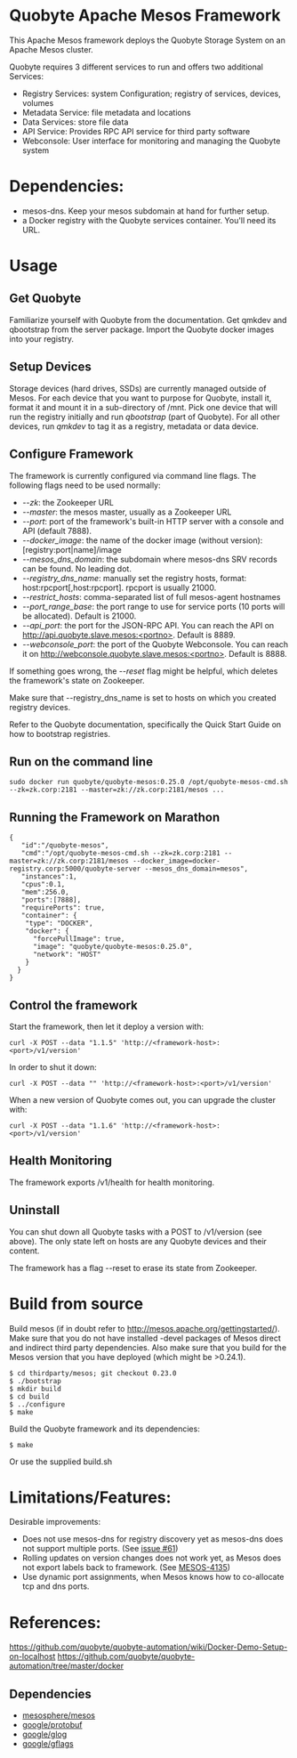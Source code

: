 Quobyte Apache Mesos Framework
==============================

This Apache Mesos framework deploys the Quobyte Storage System on an Apache Mesos cluster.

Quobyte requires 3 different services to run and offers two additional Services:

* Registry Services: system Configuration; registry of services, devices, volumes
* Metadata Service: file metadata and locations
* Data Services: store file data
* API Service: Provides RPC API service for third party software
* Webconsole: User interface for monitoring and managing the Quobyte system


Dependencies:
=============
* mesos-dns. Keep your mesos subdomain at hand for further setup.
* a Docker registry with the Quobyte services container. You'll need its URL.


Usage
======

Get Quobyte
-----------

Familiarize yourself with Quobyte from the documentation. Get qmkdev and qbootstrap from the server package. Import the Quobyte docker images into your registry.

Setup Devices
-------------

Storage devices (hard drives, SSDs) are currently managed outside of Mesos. 
For each device that you want to purpose for Quobyte, install it, format it and mount it in a sub-directory of /mnt. 
Pick one device that will run the registry initially and run *qbootstrap* (part of Quobyte).
For all other devices, run *qmkdev* to tag it as a registry, metadata or data device.

Configure Framework
-------------------

The framework is currently configured via command line flags. The following flags need to be used normally:
* *--zk*: the Zookeeper URL
* *--master*: the mesos master, usually as a Zookeeper URL
* *--port*: port of the framework's built-in HTTP server with a console and API (default 7888).
* *--docker_image*: the name of the docker image (without version): [registry:port|name]/image
* *--mesos_dns_domain*: the subdomain where mesos-dns SRV records can be found. No leading dot.
* *--registry_dns_name*: manually set the registry hosts, format: host:rpcport[,host:rpcport]. rpcport is usually 21000.
* *--restrict_hosts*: comma-separated list of full mesos-agent hostnames
* *--port_range_base*: the port range to use for service ports (10 ports will be allocated). Default is 21000.
* *--api_port*: the port for the JSON-RPC API. You can reach the API on http://api.quobyte.slave.mesos:<portno>. Default is 8889.
* *--webconsole_port*: the port of the Quobyte Webconsole. You can reach it on http://webconsole.quobyte.slave.mesos:<portno>. Default is 8888.

If something goes wrong, the *--reset* flag might be helpful, which deletes the framework's state on Zookeeper.

Make sure that --registry_dns_name is set to hosts on which you created registry devices.

Refer to the Quobyte documentation, specifically the Quick Start Guide on how to bootstrap registries.

Run on the command line
-----------------------

```
sudo docker run quobyte/quobyte-mesos:0.25.0 /opt/quobyte-mesos-cmd.sh --zk=zk.corp:2181 --master=zk://zk.corp:2181/mesos ...
```

Running the Framework on Marathon
---------------------------------

```
{
   "id":"/quobyte-mesos",
   "cmd":"/opt/quobyte-mesos-cmd.sh --zk=zk.corp:2181 --master=zk://zk.corp:2181/mesos --docker_image=docker-registry.corp:5000/quobyte-server --mesos_dns_domain=mesos",
   "instances":1,
   "cpus":0.1,
   "mem":256.0,
   "ports":[7888],
   "requirePorts": true,
   "container": {
    "type": "DOCKER",
    "docker": {
      "forcePullImage": true,
      "image": "quobyte/quobyte-mesos:0.25.0",
      "network": "HOST"
    }
  }
}
```

Control the framework
---------------------

Start the framework, then let it deploy a version with:
```
curl -X POST --data "1.1.5" 'http://<framework-host>:<port>/v1/version'
```

In order to shut it down:
```
curl -X POST --data "" 'http://<framework-host>:<port>/v1/version'
```

When a new version of Quobyte comes out, you can upgrade the cluster with:
```
curl -X POST --data "1.1.6" 'http://<framework-host>:<port>/v1/version'
```

Health Monitoring
-----------------

The framework exports /v1/health for health monitoring.


Uninstall
---------

You can shut down all Quobyte tasks with a POST to /v1/version (see above). The only state left on hosts
are any Quobyte devices and their content.

The framework has a flag --reset to erase its state from Zookeeper.


Build from source
=================

Build mesos (if in doubt refer to http://mesos.apache.org/gettingstarted/). Make sure that you do not have installed -devel packages of Mesos direct and indirect third party dependencies. Also make sure that you build for the Mesos version that you have deployed (which might be >0.24.1).
```
$ cd thirdparty/mesos; git checkout 0.23.0
$ ./bootstrap
$ mkdir build
$ cd build
$ ../configure
$ make
```

Build the Quobyte framework and its dependencies:
```
$ make
```

Or use the supplied build.sh



Limitations/Features:
====================
Desirable improvements:
* Does not use mesos-dns for registry discovery yet as mesos-dns does not support multiple ports. (See [issue #61](https://github.com/mesosphere/mesos-dns/issues/61))
* Rolling updates on version changes does not work yet, as Mesos does not export labels back to framework. (See [MESOS-4135](https://issues.apache.org/jira/browse/MESOS-4135))
* Use dynamic port assignments, when Mesos knows how to co-allocate tcp and dns ports.

References:
==========

https://github.com/quobyte/quobyte-automation/wiki/Docker-Demo-Setup-on-localhost
https://github.com/quobyte/quobyte-automation/tree/master/docker


Dependencies
-------------
- [mesosphere/mesos](https://github.com/mesosphere/mesos)
- [google/protobuf](https://github.com/google/protobuf)
- [google/glog](https://github.com/google/glog)
- [google/gflags](https://github.com/google/gflags)

